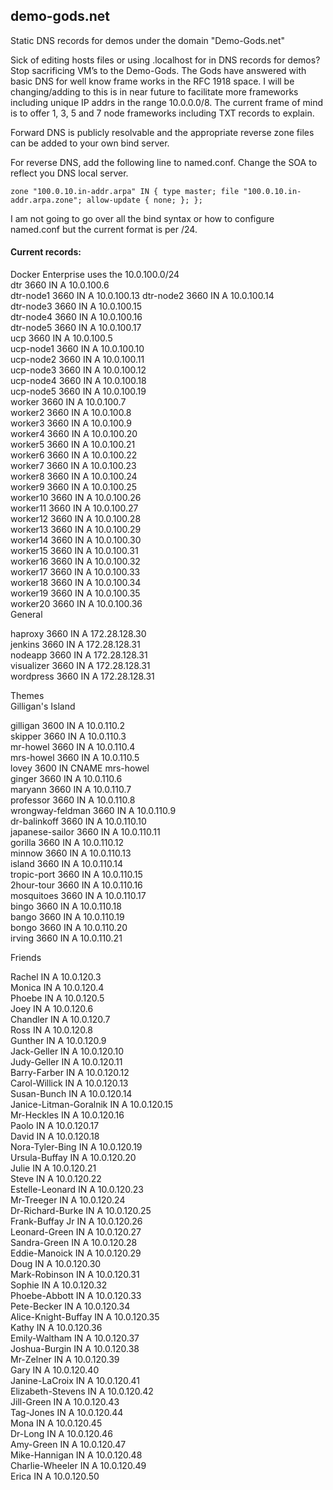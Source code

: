 ﻿## demo-gods.net
Static DNS records for demos under the domain "Demo-Gods.net"


Sick of editing hosts files or using .localhost for in DNS records for demos?  Stop sacrificing VM’s to the Demo-Gods.   The Gods have answered with basic DNS for well know frame works in the RFC 1918 space.  I will be changing/adding to this is in near future to facilitate more frameworks including unique IP addrs in the range 10.0.0.0/8.  The current frame of mind is to offer 1, 3, 5 and 7 node frameworks including TXT records to explain.

Forward DNS is publicly resolvable and the appropriate reverse zone files can be added to your own bind server.

For reverse DNS,  add the following line to named.conf.  Change the SOA to reflect you DNS local server.

```zone "100.0.10.in-addr.arpa" IN { type master; file "100.0.10.in-addr.arpa.zone"; allow-update { none; }; };```

I am not going to go over all the bind syntax or how to configure named.conf but the current format is per /24.

#### Current records:  

Docker Enterprise uses the 10.0.100.0/24    
dtr 3660 IN A 10.0.100.6  
dtr-node1 3660 IN A 10.0.100.13
dtr-node2 3660 IN A 10.0.100.14  
dtr-node3 3660 IN A 10.0.100.15  
dtr-node4 3660 IN A 10.0.100.16  
dtr-node5 3660 IN A 10.0.100.17  
ucp 3660 IN A 10.0.100.5  
ucp-node1 3660 IN A 10.0.100.10  
ucp-node2 3660 IN A 10.0.100.11  
ucp-node3 3660 IN A 10.0.100.12  
ucp-node4 3660 IN A 10.0.100.18  
ucp-node5 3660 IN A 10.0.100.19  
worker 3660 IN A 10.0.100.7  
worker2 3660 IN A 10.0.100.8  
worker3 3660 IN A 10.0.100.9  
worker4 3660 IN A 10.0.100.20  
worker5 3660 IN A 10.0.100.21  
worker6 3660 IN A 10.0.100.22  
worker7 3660 IN A 10.0.100.23  
worker8 3660 IN A 10.0.100.24  
worker9 3660 IN A 10.0.100.25  
worker10 3660 IN A 10.0.100.26  
worker11 3660 IN A 10.0.100.27  
worker12 3660 IN A 10.0.100.28  
worker13 3660 IN A 10.0.100.29  
worker14 3660 IN A 10.0.100.30  
worker15 3660 IN A 10.0.100.31  
worker16 3660 IN A 10.0.100.32  
worker17 3660 IN A 10.0.100.33  
worker18 3660 IN A 10.0.100.34  
worker19 3660 IN A 10.0.100.35  
worker20 3660 IN A 10.0.100.36  
General  

haproxy 3660 IN A 172.28.128.30  
jenkins 3660 IN A 172.28.128.31  
nodeapp 3660 IN A 172.28.128.31  
visualizer 3660 IN A 172.28.128.31  
wordpress 3660 IN A 172.28.128.31  


Themes   
Gilligan's Island  

gilligan 3600 IN A 10.0.110.2  
skipper 3660 IN A 10.0.110.3  
mr-howel 3660 IN A 10.0.110.4  
mrs-howel 3660 IN A 10.0.110.5  
lovey 3600 IN CNAME mrs-howel  
ginger 3660 IN A 10.0.110.6  
maryann 3660 IN A 10.0.110.7  
professor 3660 IN A 10.0.110.8  
wrongway-feldman 3660 IN A 10.0.110.9  
dr-balinkoff 3660 IN A 10.0.110.10  
japanese-sailor 3660 IN A 10.0.110.11  
gorilla 3660 IN A 10.0.110.12  
minnow 3660 IN A 10.0.110.13  
island 3660 IN A 10.0.110.14  
tropic-port 3660 IN A 10.0.110.15  
2hour-tour 3660 IN A 10.0.110.16  
mosquitoes 3660 IN A 10.0.110.17  
bingo 3660 IN A 10.0.110.18  
bango 3660 IN A 10.0.110.19  
bongo 3660 IN A 10.0.110.20  
irving 3660 IN A 10.0.110.21    

Friends  

Rachel IN A 10.0.120.3   
Monica IN A 10.0.120.4   
Phoebe IN A 10.0.120.5   
Joey IN A 10.0.120.6   
Chandler IN A 10.0.120.7   
Ross IN A 10.0.120.8   
Gunther IN A 10.0.120.9   
Jack-Geller IN A 10.0.120.10   
Judy-Geller IN A 10.0.120.11   
Barry-Farber IN A 10.0.120.12   
Carol-Willick IN A 10.0.120.13   
Susan-Bunch IN A 10.0.120.14   
Janice-Litman-Goralnik IN A 10.0.120.15   
Mr-Heckles IN A 10.0.120.16   
Paolo IN A 10.0.120.17   
David IN A 10.0.120.18   
Nora-Tyler-Bing IN A 10.0.120.19   
Ursula-Buffay IN A 10.0.120.20   
Julie IN A 10.0.120.21   
Steve IN A 10.0.120.22   
Estelle-Leonard IN A 10.0.120.23   
Mr-Treeger IN A 10.0.120.24   
Dr-Richard-Burke IN A 10.0.120.25   
Frank-Buffay Jr IN A 10.0.120.26   
Leonard-Green IN A 10.0.120.27   
Sandra-Green IN A 10.0.120.28   
Eddie-Manoick IN A 10.0.120.29   
Doug IN A 10.0.120.30   
Mark-Robinson IN A 10.0.120.31   
Sophie IN A 10.0.120.32   
Phoebe-Abbott IN A 10.0.120.33   
Pete-Becker IN A 10.0.120.34   
Alice-Knight-Buffay IN A 10.0.120.35   
Kathy IN A 10.0.120.36   
Emily-Waltham IN A 10.0.120.37   
Joshua-Burgin IN A 10.0.120.38   
Mr-Zelner IN A 10.0.120.39   
Gary IN A 10.0.120.40   
Janine-LaCroix IN A 10.0.120.41   
Elizabeth-Stevens IN A 10.0.120.42   
Jill-Green IN A 10.0.120.43   
Tag-Jones IN A 10.0.120.44   
Mona IN A 10.0.120.45   
Dr-Long IN A 10.0.120.46   
Amy-Green IN A 10.0.120.47   
Mike-Hannigan IN A 10.0.120.48   
Charlie-Wheeler IN A 10.0.120.49   
Erica IN A 10.0.120.50  
